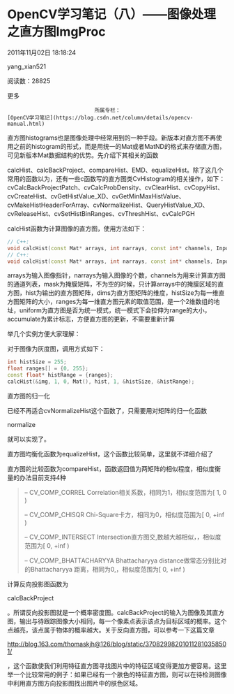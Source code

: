# OpenCV学习笔记（八）——图像处理之直方图ImgProc

2011年11月02日 18:18:24

yang_xian521

阅读数：28825

更多

 								所属专栏： 																[OpenCV学习笔记](https://blog.csdn.net/column/details/opencv-manual.html) 																 							

 									

直方图histograms也是图像处理中经常用到的一种手段。新版本对直方图不再使用之前的histogram的形式，而是用统一的Mat或者MatND的格式来存储直方图，可见新版本Mat数据结构的优势。先介绍下其相关的函数

calcHist、calcBackProject、compareHist、EMD、equalizeHist。除了这几个常用的函数以为，还有一些c函数写的直方图类CvHistogram的相关操作，如下：cvCalcBackProjectPatch、cvCalcProbDensity、cvClearHist、cvCopyHist、cvCreateHist、cvGetHistValue_XD、cvGetMinMaxHistValue、cvMakeHistHeaderForArray、cvNormalizeHist、QueryHistValue_XD、cvReleaseHist、cvSetHistBinRanges、cvThreshHist、cvCalcPGH

calcHist函数为计算图像的直方图，使用方法如下：



```cpp
// C++: 
void calcHist(const Mat* arrays, int narrays, const int* channels, InputArray mask, OutputArray hist, int dims, const int* histSize, const ﬂoat** ranges, bool uniform=true, bool accumulate=false )
// C++: 
void calcHist(const Mat* arrays, int narrays, const int* channels, InputArray mask, SparseMat& hist, int dims, const int* histSize, const ﬂoat** ranges, bool uniform=true, bool accumulate=false )
```

arrays为输入图像指针，narrays为输入图像的个数，channels为用来计算直方图的通道列表，mask为掩膜矩阵，不为空的时候，只计算arrays中的掩膜区域的直方图，hist为输出的直方图矩阵，dims为直方图矩阵的维度，histSize为每一维直方图矩阵的大小，ranges为每一维直方图元素的取值范围，是一个2维数组的地址，uniform为直方图是否为统一模式，统一模式下会拉伸为range的大小，accumulate为累计标志，方便直方图的更新，不需要重新计算

举几个实例方便大家理解：

对于图像为灰度图，调用方式如下：



```cpp
int histSize = 255;
float ranges[] = {0, 255};
const float* histRange = {ranges};
calcHist(&img, 1, 0, Mat(), hist, 1, &histSize, &histRange);
```

直方图的归一化

已经不再适合cvNormalizeHist这个函数了，只需要用对矩阵的归一化函数

normalize

就可以实现了。 



直方图均衡化函数为equalizeHist，这个函数比较简单，这里就不详细介绍了

直方图的比较函数为compareHist，函数返回值为两矩阵的相似程度，相似度衡量的办法目前支持4种

> – CV_COMP_CORREL Correlation相关系数，相同为1，相似度范围为[ 1, 0 )
>
> – CV_COMP_CHISQR Chi-Square卡方，相同为0，相似度范围为[ 0, +inf )
>
> – CV_COMP_INTERSECT Intersection直方图交,数越大越相似，，相似度范围为[ 0, +inf )
>
> – CV_COMP_BHATTACHARYYA Bhattacharyya distance做常态分别比对的Bhattacharyya 距离，相同为0,，相似度范围为[ 0, +inf )

 计算反向投影图函数为

calcBackProject

。所谓反向投影图就是一个概率密度图。calcBackProject的输入为图像及其直方图，输出与待跟踪图像大小相同，每一个像素点表示该点为目标区域的概率。这个点越亮，该点属于物体的概率越大。关于反向直方图，可以参考一下这篇文章

http://blog.163.com/thomaskjh@126/blog/static/370829982010112810358501/

，这个函数使我们利用特征直方图寻找图片中的特征区域变得更加方便容易。这里举一个比较常用的例子：如果已经有一个肤色的特征直方图，则可以在待检测图像中利用直方图方向投影图找出图片中的肤色区域。